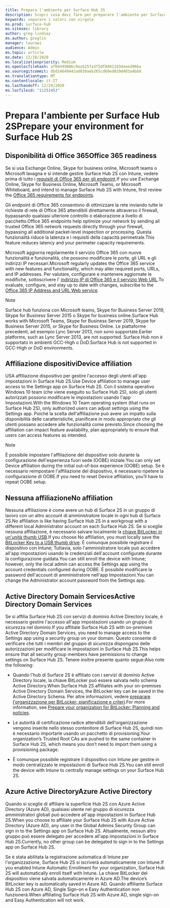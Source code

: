 ```yaml
---
title: Prepara l'ambiente per Surface Hub 2S
description: Scopri cosa devi fare per preparare l'ambiente per Surface Hub 2S.
keywords: separare i valori con virgole
ms.prod: surface-hub
ms.sitesec: library
author: greg-lindsay
ms.author: greglin
manager: laurawi
audience: Admin
ms.topic: article
ms.date: 12/28/2020
ms.localizationpriority: Medium
ms.openlocfilehash: af66449806c9aa525fa3f5df84012d3daeed96ba
ms.sourcegitcommit: dbd14649442ad039aeb265cd60ed029d483a4bb0
ms.translationtype: MT
ms.contentlocale: it-IT
ms.lasthandoff: 12/29/2020
ms.locfileid: "11251453"
---
```

# <span data-ttu-id="ea68c-104">Prepara l'ambiente per Surface Hub 2S</span><span class="sxs-lookup"><span data-stu-id="ea68c-104">Prepare your environment for Surface Hub 2S</span></span>

## <span data-ttu-id="ea68c-105">Disponibilità di Office 365</span><span class="sxs-lookup"><span data-stu-id="ea68c-105">Office 365 readiness</span></span>

<span data-ttu-id="ea68c-106">Se si usa Exchange Online, Skype for business online, Microsoft teams o Microsoft lavagna e si intende gestire Surface Hub 2S con Intune, vedere prima di tutto i [requisiti di Office 365 per gli endpoint](https://docs.microsoft.com/office365/enterprise/office-365-endpoints).</span><span class="sxs-lookup"><span data-stu-id="ea68c-106">If you use Exchange Online, Skype for Business Online, Microsoft Teams, or Microsoft Whiteboard, and intend to manage Surface Hub 2S with Intune, first review the [Office 365 requirements for endpoints](https://docs.microsoft.com/office365/enterprise/office-365-endpoints).</span></span>

<span data-ttu-id="ea68c-107">Gli endpoint di Office 365 consentono di ottimizzare la rete inviando tutte le richieste di rete di Office 365 attendibili direttamente attraverso il firewall, bypassando qualsiasi ulteriore controllo o elaborazione a livello di pacchetto.</span><span class="sxs-lookup"><span data-stu-id="ea68c-107">Office 365 endpoints help optimize your network by sending all trusted Office 365 network requests directly through your firewall, bypassing all additional packet-level inspection or processing.</span></span> <span data-ttu-id="ea68c-108">Questa funzionalità riduce la latenza e i requisiti della capacità perimetrale.</span><span class="sxs-lookup"><span data-stu-id="ea68c-108">This feature reduces latency and your perimeter capacity requirements.</span></span>

<span data-ttu-id="ea68c-109">Microsoft aggiorna regolarmente il servizio Office 365 con nuove funzionalità e funzionalità, che possono modificare le porte, gli URL e gli indirizzi IP necessari.</span><span class="sxs-lookup"><span data-stu-id="ea68c-109">Microsoft regularly updates the Office 365 service with new features and functionality, which may alter required ports, URLs, and IP addresses.</span></span> <span data-ttu-id="ea68c-110">Per valutare, configurare e mantenere aggiornate le modifiche, sottoscrivere l' [indirizzo IP di Office 365 e il servizio Web URL](https://docs.microsoft.com/office365/enterprise/office-365-ip-web-service).</span><span class="sxs-lookup"><span data-stu-id="ea68c-110">To evaluate, configure, and stay up to date with changes, subscribe to the [Office 365 IP Address and URL Web service](https://docs.microsoft.com/office365/enterprise/office-365-ip-web-service).</span></span>

> [!NOTE]
> <span data-ttu-id="ea68c-111">Surface hub funziona con Microsoft teams, Skype for Business Server 2019, Skype for Business Server 2015 o Skype for business online.</span><span class="sxs-lookup"><span data-stu-id="ea68c-111">Surface Hub works with Microsoft Teams, Skype for Business Server 2019, Skype for Business Server 2015, or Skype for Business Online.</span></span>
<span data-ttu-id="ea68c-112">Le piattaforme precedenti, ad esempio Lync Server 2013, non sono supportate.</span><span class="sxs-lookup"><span data-stu-id="ea68c-112">Earlier platforms, such as Lync Server 2013, are not supported.</span></span> <span data-ttu-id="ea68c-113">Surface Hub non è supportato in ambienti GCC-High o DoD.</span><span class="sxs-lookup"><span data-stu-id="ea68c-113">Surface Hub is not supported in GCC-High or DoD environments.</span></span>


## <span data-ttu-id="ea68c-114">Affiliazione dispositivi</span><span class="sxs-lookup"><span data-stu-id="ea68c-114">Device affiliation</span></span>

<span data-ttu-id="ea68c-115">USA affiliazione dispositivo per gestire l'accesso degli utenti all'app impostazioni in Surface Hub 2S.</span><span class="sxs-lookup"><span data-stu-id="ea68c-115">Use Device affiliation to manage user access to the Settings app on Surface Hub 2S.</span></span>
<span data-ttu-id="ea68c-116">Con il sistema operativo Windows 10 team (che viene eseguito su Surface Hub 2S), solo gli utenti autorizzati possono modificare le impostazioni usando l'app Impostazioni.</span><span class="sxs-lookup"><span data-stu-id="ea68c-116">With the Windows 10 Team operating system (that runs on Surface Hub 2S),  only authorized users can adjust settings using the Settings app.</span></span> <span data-ttu-id="ea68c-117">Poiché la scelta dell'affiliazione può avere un impatto sulla disponibilità delle caratteristiche, pianificare in modo appropriato che gli utenti possano accedere alle funzionalità come previsto.</span><span class="sxs-lookup"><span data-stu-id="ea68c-117">Since choosing the affiliation can impact feature availability, plan appropriately to ensure that users can access features as intended.</span></span>

> [!NOTE]
> <span data-ttu-id="ea68c-118">È possibile impostare l'affiliazione del dispositivo solo durante la configurazione dell'esperienza fuori sede (OOBE) iniziale.</span><span class="sxs-lookup"><span data-stu-id="ea68c-118">You can only set Device affiliation during the initial out-of-box experience (OOBE) setup.</span></span> <span data-ttu-id="ea68c-119">Se è necessario reimpostare l'affiliazione del dispositivo, è necessario ripetere la configurazione di OOBE.</span><span class="sxs-lookup"><span data-stu-id="ea68c-119">If you need to reset Device affiliation, you’ll have to repeat OOBE setup.</span></span>

## <span data-ttu-id="ea68c-120">Nessuna affiliazione</span><span class="sxs-lookup"><span data-stu-id="ea68c-120">No affiliation</span></span>

<span data-ttu-id="ea68c-121">Nessuna affiliazione è come avere un hub di Surface 2S in un gruppo di lavoro con un altro account di amministratore locale in ogni hub di Surface 2S.</span><span class="sxs-lookup"><span data-stu-id="ea68c-121">No affiliation is like having Surface Hub 2S in a workgroup with a different local Administrator account on each Surface Hub 2S.</span></span> <span data-ttu-id="ea68c-122">Se si sceglie nessuna affiliazione, è necessario salvare localmente la [chiave BitLocker in un'unità thumb USB](https://docs.microsoft.com/windows/security/information-protection/bitlocker/bitlocker-key-management-faq).</span><span class="sxs-lookup"><span data-stu-id="ea68c-122">If you choose No affiliation, you must locally save the [BitLocker Key to a USB thumb drive](https://docs.microsoft.com/windows/security/information-protection/bitlocker/bitlocker-key-management-faq).</span></span> <span data-ttu-id="ea68c-123">È comunque possibile registrare il dispositivo con Intune; Tuttavia, solo l'amministratore locale può accedere all'app impostazioni usando le credenziali dell'account configurate durante la configurazione guidata.</span><span class="sxs-lookup"><span data-stu-id="ea68c-123">You can still enroll the device with Intune; however, only the local admin can access the Settings app using the account credentials configured during OOBE.</span></span> <span data-ttu-id="ea68c-124">È possibile modificare la password dell'account di amministratore nell'app Impostazioni.</span><span class="sxs-lookup"><span data-stu-id="ea68c-124">You can change the Administrator account password from the Settings app.</span></span>

## <span data-ttu-id="ea68c-125">Active Directory Domain Services</span><span class="sxs-lookup"><span data-stu-id="ea68c-125">Active Directory Domain Services</span></span>

<span data-ttu-id="ea68c-126">Se si affilia Surface Hub 2S con servizi di dominio Active Directory locale, è necessario gestire l'accesso all'app impostazioni usando un gruppo di sicurezza nel dominio.</span><span class="sxs-lookup"><span data-stu-id="ea68c-126">If you affiliate Surface Hub 2S with on-premises Active Directory Domain Services, you need to manage access to the Settings app using a security group on your domain.</span></span> <span data-ttu-id="ea68c-127">Questo consente di verificare che tutti i membri del gruppo di sicurezza dispongano delle autorizzazioni per modificare le impostazioni in Surface Hub 2S.</span><span class="sxs-lookup"><span data-stu-id="ea68c-127">This helps ensure that all security group members have permissions to change settings on Surface Hub 2S.</span></span> <span data-ttu-id="ea68c-128">Tenere inoltre presente quanto segue:</span><span class="sxs-lookup"><span data-stu-id="ea68c-128">Also note the following:</span></span>

- <span data-ttu-id="ea68c-129">Quando l'hub di Surface 2S è affiliato con i servizi di dominio Active Directory locale, la chiave BitLocker può essere salvata nello schema Active Directory.</span><span class="sxs-lookup"><span data-stu-id="ea68c-129">When Surface Hub 2S affiliates with your on-premises Active Directory Domain Services, the BitLocker key can be saved in the Active Directory Schema.</span></span> <span data-ttu-id="ea68c-130">Per altre informazioni, vedere [preparare l'organizzazione per BitLocker: pianificazione e criteri](https://docs.microsoft.com/windows/security/information-protection/bitlocker/prepare-your-organization-for-bitlocker-planning-and-policies).</span><span class="sxs-lookup"><span data-stu-id="ea68c-130">For more information, see [Prepare your organization for BitLocker: Planning and policies](https://docs.microsoft.com/windows/security/information-protection/bitlocker/prepare-your-organization-for-bitlocker-planning-and-policies).</span></span>

- <span data-ttu-id="ea68c-131">Le autorità di certificazione radice attendibili dell'organizzazione vengono inserite nello stesso contenitore di Surface Hub 2S, quindi non è necessario importarle usando un pacchetto di provisioning.</span><span class="sxs-lookup"><span data-stu-id="ea68c-131">Your organization’s Trusted Root CAs are pushed to the same container in Surface Hub 2S, which means you don’t need to import them using a provisioning package.</span></span>

- <span data-ttu-id="ea68c-132">È comunque possibile registrare il dispositivo con Intune per gestire in modo centralizzato le impostazioni di Surface Hub 2S.</span><span class="sxs-lookup"><span data-stu-id="ea68c-132">You can still enroll the device with Intune to centrally manage settings on your Surface Hub 2S.</span></span>

## <span data-ttu-id="ea68c-133">Azure Active Directory</span><span class="sxs-lookup"><span data-stu-id="ea68c-133">Azure Active Directory</span></span>

<span data-ttu-id="ea68c-134">Quando si sceglie di affiliare la superficie Hub 2S con Azure Active Directory (Azure AD), qualsiasi utente nel gruppo di sicurezza amministratori globali può accedere all'app impostazioni in Surface Hub 2S.</span><span class="sxs-lookup"><span data-stu-id="ea68c-134">When you choose to affiliate your Surface Hub 2S with Azure Active Directory (Azure AD), any user in the Global Admins Security Group can sign in to the Settings app on Surface Hub 2S.</span></span> <span data-ttu-id="ea68c-135">Attualmente, nessun altro gruppo può essere delegato per accedere all'app impostazioni in Surface Hub 2S.</span><span class="sxs-lookup"><span data-stu-id="ea68c-135">Currently, no other group can be delegated to sign in to the Settings app on Surface Hub 2S.</span></span>

<span data-ttu-id="ea68c-136">Se è stata abilitata la registrazione automatica di Intune per l'organizzazione, Surface Hub 2S si iscriverà automaticamente con Intune.</span><span class="sxs-lookup"><span data-stu-id="ea68c-136">If you enabled Intune Automatic Enrollment for your organization, Surface Hub 2S will automatically enroll itself with Intune.</span></span> <span data-ttu-id="ea68c-137">La chiave BitLocker del dispositivo viene salvata automaticamente in Azure AD.</span><span class="sxs-lookup"><span data-stu-id="ea68c-137">The device’s BitLocker key is automatically saved in Azure AD.</span></span> <span data-ttu-id="ea68c-138">Quando affiliante Surface Hub 2S con Azure AD, Single Sign-on e Easy Authentication non funzionerà.</span><span class="sxs-lookup"><span data-stu-id="ea68c-138">When affiliating Surface Hub 2S with Azure AD, single sign-on and Easy Authentication will not work.</span></span>
